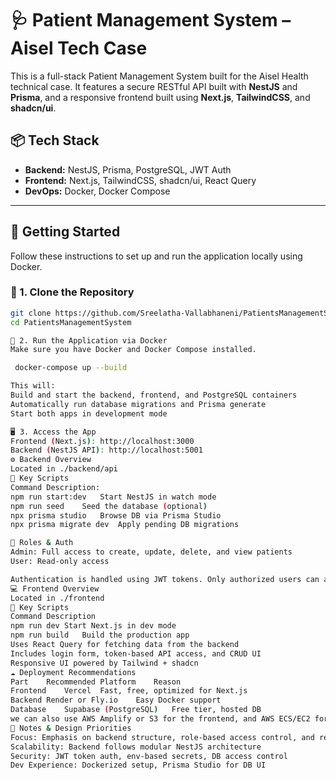 # 🩺 Patient Management System – Aisel Tech Case

This is a full-stack Patient Management System built for the Aisel Health technical case. It features a secure RESTful API built with **NestJS** and **Prisma**, and a responsive frontend built using **Next.js**, **TailwindCSS**, and **shadcn/ui**.

## 📦 Tech Stack

- **Backend:** NestJS, Prisma, PostgreSQL, JWT Auth
- **Frontend:** Next.js, TailwindCSS, shadcn/ui, React Query
- **DevOps:** Docker, Docker Compose

---

## 🚀 Getting Started

Follow these instructions to set up and run the application locally using Docker.

### 🔁 1. Clone the Repository

```bash
git clone https://github.com/Sreelatha-Vallabhaneni/PatientsManagementSystem.git
cd PatientsManagementSystem

🐳 2. Run the Application via Docker
Make sure you have Docker and Docker Compose installed.

 docker-compose up --build

This will:
Build and start the backend, frontend, and PostgreSQL containers
Automatically run database migrations and Prisma generate
Start both apps in development mode

🖥️ 3. Access the App
Frontend (Next.js): http://localhost:3000
Backend (NestJS API): http://localhost:5001
⚙️ Backend Overview
Located in ./backend/api
📁 Key Scripts
Command	Description:
npm run start:dev	Start NestJS in watch mode
npm run seed	Seed the database (optional)
npx prisma studio	Browse DB via Prisma Studio
npx prisma migrate dev	Apply pending DB migrations

🔐 Roles & Auth
Admin: Full access to create, update, delete, and view patients
User: Read-only access

Authentication is handled using JWT tokens. Only authorized users can access protected routes.
💻 Frontend Overview
Located in ./frontend
📁 Key Scripts
Command	Description
npm run dev	Start Next.js in dev mode
npm run build	Build the production app
Uses React Query for fetching data from the backend
Includes login form, token-based API access, and CRUD UI
Responsive UI powered by Tailwind + shadcn
☁️ Deployment Recommendations
Part	Recommended Platform	Reason
Frontend	Vercel	Fast, free, optimized for Next.js
Backend	Render or Fly.io	Easy Docker support
Database	Supabase (PostgreSQL)	Free tier, hosted DB
we can also use AWS Amplify or S3 for the frontend, and AWS ECS/EC2 for backend if preferred.
📌 Notes & Design Priorities
Focus: Emphasis on backend structure, role-based access control, and responsive UI/UX
Scalability: Backend follows modular NestJS architecture
Security: JWT token auth, env-based secrets, DB access control
Dev Experience: Dockerized setup, Prisma Studio for DB UI
